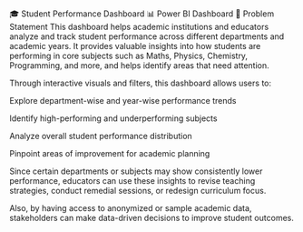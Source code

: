 🎓 Student Performance Dashboard
📊 Power BI Dashboard 
🧩 Problem Statement
This dashboard helps academic institutions and educators analyze and track student performance across different departments and academic years. It provides valuable insights into how students are performing in core subjects such as Maths, Physics, Chemistry, Programming, and more, and helps identify areas that need attention.

Through interactive visuals and filters, this dashboard allows users to:

Explore department-wise and year-wise performance trends

Identify high-performing and underperforming subjects

Analyze overall student performance distribution

Pinpoint areas of improvement for academic planning

Since certain departments or subjects may show consistently lower performance, educators can use these insights to revise teaching strategies, conduct remedial sessions, or redesign curriculum focus.

Also, by having access to anonymized or sample academic data, stakeholders can make data-driven decisions to improve student outcomes.

